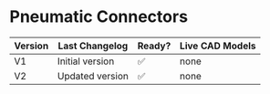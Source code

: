 # Pneumatic Connectors

| Version | Last Changelog | Ready? | Live CAD Models |
| ------- | -------------- | ------ | --------------- |
| V1 | Initial version | ✅ | none
| V2 | Updated version | ✅ | none
